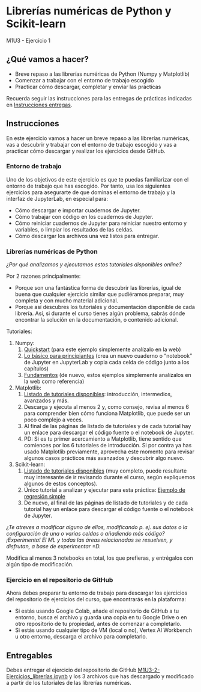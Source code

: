 # Librerías numéricas de Python y Scikit-learn
M1U3 - Ejercicio 1

## ¿Qué vamos a hacer?
- Breve repaso a las librerías numéricas de Python (Numpy y Matplotlib)
- Comenzar a trabajar con el entorno de trabajo escogido
- Practicar cómo descargar, completar y enviar las prácticas

Recuerda seguir las instrucciones para las entregas de prácticas indicadas en [Instrucciones entregas](https://github.com/Tokio-School/Machine-Learning/blob/main/Instrucciones%20entregas.md).

## Instrucciones

En este ejercicio vamos a hacer un breve repaso a las librerías numéricas, vas a descubrir y trabajar con el entorno de trabajo escogido y vas a practicar cómo descargar y realizar los ejercicios desde GitHub.

### Entorno de trabajo

Uno de los objetivos de este ejercicio es que te puedas familiarizar con el entorno de trabajo que has escogido. Por tanto, usa los siguientes ejercicios para asegurarte de que dominas el entorno de trabajo y la interfaz de JupyterLab, en especial para:
- Cómo descargar e importar cuadernos de Jupyter.
- Cómo trabajar con código en los cuadernos de Jupyter.
- Cómo reiniciar cuadernos de Jupyter para reiniciar nuestro entorno y variables, o limpiar los resultados de las celdas.
- Cómo descargar los archivos una vez listos para entregar.

### Librerías numéricas de Python

*¿Por qué analizamos y ejecutamos estos tutoriales disponibles online?*

Por 2 razones principalmente:
- Porque son una fantástica forma de descubrir las librerías, igual de buena que cualquier ejercicio similar que pudiéramos preparar, muy completa y con mucho material adicional.
- Porque así descubres los tutoriales y documentación disponible de cada librería. Así, si durante el curso tienes algún problema, sabrás dónde encontrar la solución en la documentación, o contenido adicional.

Tutoriales:
1. Numpy:
    1. [Quickstart](https://numpy.org/devdocs/user/quickstart.html) (para este ejemplo simplemente analízalo en la web)
    1. [Lo básico para principiantes](https://numpy.org/devdocs/user/absolute_beginners.html) (crea un nuevo cuaderno o “notebook” de Jupyter en JupyterLab y copia cada celda de código junto a los capítulos)
    1. [Fundamentos](https://numpy.org/devdocs/user/basics.html) (de nuevo, estos ejemplos simplemente analízalos en la web como referencia)
1. Matplotlib:
    1. [Listado de tutoriales disponibles](https://matplotlib.org/stable/tutorials/index.html): introducción, intermedios, avanzados y más.
    1. Descarga y ejecuta al menos 2 y, como consejo, revisa al menos 6 para comprender bien cómo funciona Matplotlib, que puede ser un poco complejo a veces.
    1. Al final de las páginas de listado de tutoriales y de cada tutorial hay un enlace para descargar el código fuente o el notebook de Jupyter.
    1. PD: Si es tu primer acercamiento a Matplotlib, tiene sentido que comiences por los 6 tutoriales de introducción. Si por contra ya has usado Matplotlib previamente, aprovecha este momento para revisar algunos casos prácticos más avanzados y descubrir algo nuevo.
1. Scikit-learn:
    1. [Listado de tutoriales disponibles](https://scikit-learn.org/stable/auto_examples/index.html) (muy completo, puede resultarte muy interesante de ir revisando durante el curso, según expliquemos algunos de estos conceptos).
    1. Único tutorial a analizar y ejecutar para esta práctica: [Ejemplo de regresión simple](https://scikit-learn.org/stable/auto_examples/linear_model/plot_ols.html)
    1. De nuevo, al final de las páginas de listado de tutoriales y de cada tutorial hay un enlace para descargar el código fuente o el notebook de Jupyter.

*¿Te atreves a modificar alguno de ellos, modificando p. ej. sus datos o la configuración de una o varias celdas o añadiendo más código? ¡Experimenta! El ML y todas las áreas relacionadas se resuelven, y disfrutan, a base de experimentar =D.*

Modifica al menos 3 notebooks en total, los que prefieras, y entrégalos con algún tipo de modificación.

### Ejercicio en el repositorio de GitHub

Ahora debes preparar tu entorno de trabajo para descargar los ejercicios del repositorio de ejercicios del curso, que encontrarás en la plataforma:
- Si estás usando Google Colab, añade el repositorio de GitHub a tu entorno, busca el archivo y guarda una copia en tu Google Drive o en otro repositorio de tu propiedad, antes de comenzar a completarlo.
- Si estás usando cualquier tipo de VM (local o no), Vertex AI Workbench u otro entorno, descarga el archivo para completarlo.

## Entregables

Debes entregar el ejercicio del repositorio de GitHub [M1U3-2-Ejercicios_librerías.ipynb](https://github.com/Tokio-School/Machine-Learning/blob/main/M01-Introducci%C3%B3n_al_Machine_Learning/M1U3-Librer%C3%ADas_num%C3%A9ricas_de_Python_y_Scikit-learn/M1U3-2-Ejercicios_librer%C3%ADas.ipynb) y los 3 archivos que has descargado y modificado a partir de los tutoriales de las librerías numéricas.
